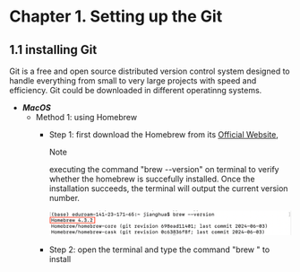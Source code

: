 # Chapter 1. Setting up the Git
## 1.1 installing Git
Git is a free and open source distributed version control system designed to handle everything from small to very large projects with speed and efficiency. Git could be downloaded in different operatinng systems.

* **_MacOS_**
  - Method 1: using Homebrew
    + Step 1: first download the Homebrew from its [Official Website](https://www.git-scm.com/downloads),
      > [!NOTE]
      > executing the command "brew --version" on terminal to verify whether the homebrew is succefully installed. Once the installation succeeds, the terminal will output the current version number.
      
      ![Verify the Installation](./Images/homebrew.png)
      
    + Step 2: open the terminal and type the command "brew " to install
